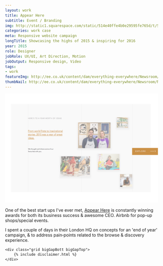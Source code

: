 ```yaml
---
layout: work
title: Appear Here
subtitle: Event / Branding
img: http://static1.squarespace.com/static/514e40ffe4b0e29595fe765d/t/5647bbb0e4b072d19f90d5f1/1447541681826/?format=750w
categories: work case
meta: Responsive website campaign
longTitle: Showcasing the highs of 2015 & inspiring for 2016
year: 2015
role: Designer
jobRole: UX/UI, Art Direction, Motion 
jobOutput: Responsive design, Video
tags: 
- work
featureImg: http://ee.co.uk/content/dam/everything-everywhere/Newsroom/Newsroom%20article%20images/Ross%20Bailey%20and%20Emilie%20Holmes%202.jpg
thumbNail: http://ee.co.uk/content/dam/everything-everywhere/Newsroom/Newsroom%20article%20images/Ross%20Bailey%20and%20Emilie%20Holmes%202.jpg
---
```


<div class="wider">
	<div class="grid">
		<div class="unit whole">
			<img class="shadow" src="assets/appearhere/Frame1.png"/>
		</div>
	</div>

</div>

<div class="wider">
		<div class="grid bigGapBott bigGapTop">
		      <div class="unit half">
			        <p class="lead w80">
			        	One of the best start ups I've ever met, <a href="http://www.appearhere.co.uk" target="_blank">Appear Here</a> is constantly winning awards for both its business success &amp; awesome CEO.  Airbnb for pop-up shops/special events.
			        </p>
		       </div>
		      <div class="unit half">
			        <p class="lead w80">
			        	I spent a couple of days in their London HQ on concepts for an 'end of year' campaign, &amp; to address pain‐points related to the browse &amp; discovery experience.
			        </p>
		       </div>		     
		 </div>




	<div class="grid bigGapBott bigGapTop">
		{% include disclaimer.html %}
	</div>

</div>
